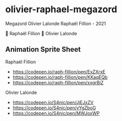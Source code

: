 # olivier-raphael-megazord
Megazord Olivier Lalonde Raphaël Fillion - 2021

🔴 Raphaël Fillion
🔵 Olivier Lalonde

## Animation Sprite Sheet

Raphaël Fillion
 * https://codepen.io/raph-fillion/pen/ExZXrxE
 * https://codepen.io/raph-fillion/pen/KKaqEQb
 * https://codepen.io/raph-fillion/pen/xxgrBjZ

Olivier Lalonde
 * https://codepen.io/S4nic/pen/JjEJxZV
 * https://codepen.io/S4nic/pen/vYgZboG
 * https://codepen.io/S4nic/pen/MWJoxWP

